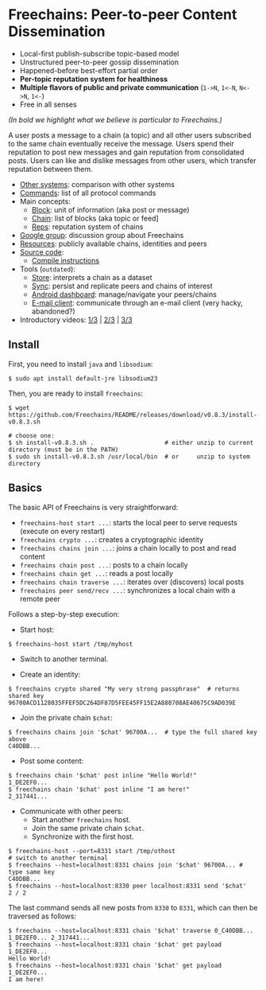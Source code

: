 # Freechains: Peer-to-peer Content Dissemination

- Local-first publish-subscribe topic-based model
- Unstructured peer-to-peer gossip dissemination
- Happened-before best-effort partial order
- **Per-topic reputation system for healthiness**
- **Multiple flavors of public and private communication** (`1->N`, `1<-N`, `N<->N`, `1<-`)
- Free in all senses

*(In bold we highlight what we believe is particular to Freechains.)*

A user posts a message to a chain (a topic) and all other users subscribed to
the same chain eventually receive the message.
Users spend their reputation to post new messages and gain reputation from
consolidated posts.
Users can like and dislike messages from other users, which transfer reputation
between them.

<!---
Freechains is (intended to be) decentralized, fair, free (*as-in-speech*), free
(*as-in-beer*), privacy aware, secure, persistent, SPAM resistant, and
scalable.
-->

- [Other systems](docs/others.md): comparison with other systems
- [Commands](docs/cmds.md): list of all protocol commands
- Main concepts:
    - [Block](docs/blocks.md): unit of information (aka post or message)
    - [Chain](docs/chains.md): list of blocks (aka topic or feed]
    - [Reps](docs/reps.md): reputation system of chains
- [Google group](https://groups.google.com/forum/#!forum/freechains):
    discussion group about Freechains
- [Resources](docs/join.md):
    publicly available chains, identities and peers
- [Source code](https://github.com/Freechains/freechains.kt/):
    - [Compile instructions](docs/compile.md)
- Tools (`outdated`):
    - [Store](https://github.com/Freechains/store):
        interprets a chain as a dataset
    - [Sync](https://github.com/Freechains/sync):
        persist and replicate peers and chains of interest
    - [Android dashboard](https://github.com/Freechains/android-dashboard/):
        manage/navigate your peers/chains
    - [E-mail client](https://github.com/Freechains/mail/):
        communicate through an e-mail client (very hacky, abandoned?)
- Introductory videos:
    [1/3](https://www.youtube.com/watch?v=7_jM0lgWL2c) |
    [2/3](https://www.youtube.com/watch?v=bL0yyeVz_xk) |
    [3/3](https://www.youtube.com/watch?v=APlHK6YmmFw)

## Install

First, you need to install `java` and `libsodium`:

```
$ sudo apt install default-jre libsodium23
```

Then, you are ready to install `freechains`:

```
$ wget https://github.com/Freechains/README/releases/download/v0.8.3/install-v0.8.3.sh

# choose one:
$ sh install-v0.8.3.sh .                    # either unzip to current directory (must be in the PATH)
$ sudo sh install-v0.8.3.sh /usr/local/bin  # or     unzip to system  directory
```

## Basics

The basic API of Freechains is very straightforward:

- `freechains-host start ...`:     starts the local peer to serve requests (execute on every restart)
- `freechains crypto ...`:         creates a cryptographic identity
- `freechains chains join ...`:    joins a chain locally to post and read content
- `freechains chain post ...`:     posts to a chain locally
- `freechains chain get ...`:      reads a post locally
- `freechains chain traverse ...`: iterates over (discovers) local posts
- `freechains peer send/recv ...`: synchronizes a local chain with a remote peer

Follows a step-by-step execution:

- Start host:

```
$ freechains-host start /tmp/myhost
```

- Switch to another terminal.

- Create an identity:

```
$ freechains crypto shared "My very strong passphrase"  # returns shared key
96700ACD1128035FFEF5DC264DF87D5FEE45FF15E2A880708AE40675C9AD039E
```

- Join the private chain `$chat`:

```
$ freechains chains join '$chat' 96700A...  # type the full shared key above
C40DBB...
```

- Post some content:

```
$ freechains chain '$chat' post inline "Hello World!"
1_DE2EF0...
$ freechains chain '$chat' post inline "I am here!"
2_317441...
```

- Communicate with other peers:
   - Start another `freechains` host.
   - Join the same private chain `$chat`.
   - Synchronize with the first host.

```
$ freechains-host --port=8331 start /tmp/othost
# switch to another terminal
$ freechains --host=localhost:8331 chains join '$chat' 96700A... # type same key
C40DBB...
$ freechains --host=localhost:8330 peer localhost:8331 send '$chat'
2 / 2
```

The last command sends all new posts from `8330` to `8331`, which can
then be traversed as follows:

```
$ freechains --host=localhost:8331 chain '$chat' traverse 0_C40DBB...
1_DE2EF0... 2_317441...
$ freechains --host=localhost:8331 chain '$chat' get payload 1_DE2EF0...
Hello World!
$ freechains --host=localhost:8331 chain '$chat' get payload 1_DE2EF0...
I am here!
```

<!--
- Visualize the chain:

```
$ freechains-dot /tmp/othost/chains/chat/ | dot -Tpng -o /tmp/chat.png
$ eog /tmp/chat.png
```
-->
